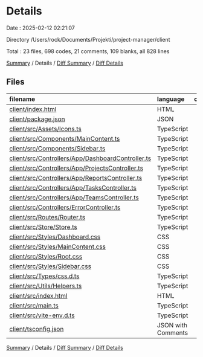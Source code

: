 # Details

Date : 2025-02-12 02:21:07

Directory /Users/rock/Documents/Projekti/project-manager/client

Total : 23 files,  698 codes, 21 comments, 109 blanks, all 828 lines

[Summary](results.md) / Details / [Diff Summary](diff.md) / [Diff Details](diff-details.md)

## Files
| filename | language | code | comment | blank | total |
| :--- | :--- | ---: | ---: | ---: | ---: |
| [client/index.html](/client/index.html) | HTML | 13 | 0 | 1 | 14 |
| [client/package.json](/client/package.json) | JSON | 15 | 0 | 1 | 16 |
| [client/src/Assets/Icons.ts](/client/src/Assets/Icons.ts) | TypeScript | 14 | 0 | 3 | 17 |
| [client/src/Components/MainContent.ts](/client/src/Components/MainContent.ts) | TypeScript | 12 | 0 | 2 | 14 |
| [client/src/Components/Sidebar.ts](/client/src/Components/Sidebar.ts) | TypeScript | 124 | 4 | 17 | 145 |
| [client/src/Controllers/App/DashboardController.ts](/client/src/Controllers/App/DashboardController.ts) | TypeScript | 170 | 5 | 16 | 191 |
| [client/src/Controllers/App/ProjectsController.ts](/client/src/Controllers/App/ProjectsController.ts) | TypeScript | 6 | 0 | 0 | 6 |
| [client/src/Controllers/App/ReportsController.ts](/client/src/Controllers/App/ReportsController.ts) | TypeScript | 6 | 0 | 0 | 6 |
| [client/src/Controllers/App/TasksController.ts](/client/src/Controllers/App/TasksController.ts) | TypeScript | 6 | 0 | 0 | 6 |
| [client/src/Controllers/App/TeamsController.ts](/client/src/Controllers/App/TeamsController.ts) | TypeScript | 6 | 0 | 0 | 6 |
| [client/src/Controllers/ErrorController.ts](/client/src/Controllers/ErrorController.ts) | TypeScript | 0 | 0 | 1 | 1 |
| [client/src/Routes/Router.ts](/client/src/Routes/Router.ts) | TypeScript | 35 | 4 | 11 | 50 |
| [client/src/Store/Store.ts](/client/src/Store/Store.ts) | TypeScript | 49 | 0 | 10 | 59 |
| [client/src/Styles/Dashboard.css](/client/src/Styles/Dashboard.css) | CSS | 72 | 2 | 14 | 88 |
| [client/src/Styles/MainContent.css](/client/src/Styles/MainContent.css) | CSS | 6 | 0 | 1 | 7 |
| [client/src/Styles/Root.css](/client/src/Styles/Root.css) | CSS | 11 | 0 | 3 | 14 |
| [client/src/Styles/Sidebar.css](/client/src/Styles/Sidebar.css) | CSS | 83 | 0 | 15 | 98 |
| [client/src/Types/css.d.ts](/client/src/Types/css.d.ts) | TypeScript | 4 | 0 | 0 | 4 |
| [client/src/Utils/Helpers.ts](/client/src/Utils/Helpers.ts) | TypeScript | 18 | 3 | 4 | 25 |
| [client/src/index.html](/client/src/index.html) | HTML | 12 | 0 | 2 | 14 |
| [client/src/main.ts](/client/src/main.ts) | TypeScript | 17 | 0 | 4 | 21 |
| [client/src/vite-env.d.ts](/client/src/vite-env.d.ts) | TypeScript | 0 | 1 | 1 | 2 |
| [client/tsconfig.json](/client/tsconfig.json) | JSON with Comments | 19 | 2 | 3 | 24 |

[Summary](results.md) / Details / [Diff Summary](diff.md) / [Diff Details](diff-details.md)